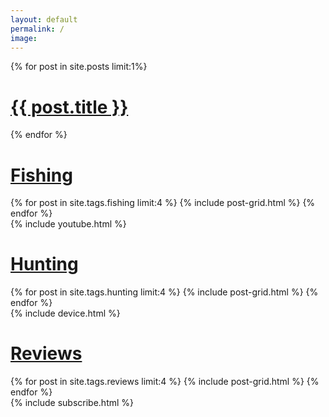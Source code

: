 ```yaml
---
layout: default
permalink: /
image:
---
```


<div id="content" class="main">

  {% for post in site.posts  limit:1%}
  <div class="page-lead" style="background-image:url({{ site.url }}/images/{{ post.image.teaser }})">
    <a href="{{ site.url }}{{ post.url }}" title="{{ post.title }}" class="post-teaser">
      <div class="page-lead-content">
        <div class="page-lead-title slideleft">
          <h1>{{ post.title }}</h1>
        </div>
      </div>
    </a>
  {% endfor %}
  </div>

  <div class="section">
    <div class="wide">
      <div class="wrap">
        <div class="text">
          <h1><a href="/fishing.html">Fishing</a></h1>
        </div>
        <div class="">
          <div class="">
          {% for post in site.tags.fishing limit:4 %}
              {% include post-grid.html %}
          {% endfor %}
          </div>
        </div>
      </div>
    </div>
  </div>

  <div class="section">
    <div class="wide">
        {% include youtube.html %}
    </div>
  </div>

  <div class="section">
    <div class="wide">
      <div class="wrap">
        <div class="text">
          <h1><a href="/hunting.html">Hunting</a></h1>
        </div>
        <div class="">
          <div class="">
          {% for post in site.tags.hunting limit:4 %}
              {% include post-grid.html %}
          {% endfor %}
          </div>
        </div>
      </div>
    </div>
  </div>

  <div id="instagram" class="">
    {% include device.html %}
  </div>

  <div class="section">
    <div class="wide">
      <div class="wrap">
        <div class="text">
          <h1><a href="/reviews.html">Reviews</a></h1>
        </div>
        <div class="">
          <div class="">
          {% for post in site.tags.reviews limit:4 %}
              {% include post-grid.html %}
          {% endfor %}
          </div>
        </div>
      </div>
    </div>
  </div>

  <div class="section">
    {% include subscribe.html %}
  </div>

</div>
